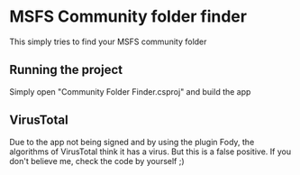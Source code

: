 # MSFS Community folder finder
This simply tries to find your MSFS community folder

## Running the project
Simply open "Community Folder Finder.csproj" and build the app

## VirusTotal
Due to the app not being signed and by using the plugin Fody, the algorithms of VirusTotal think it has a virus. But this is a false positive. If you don't believe me, check the code by yourself ;)

